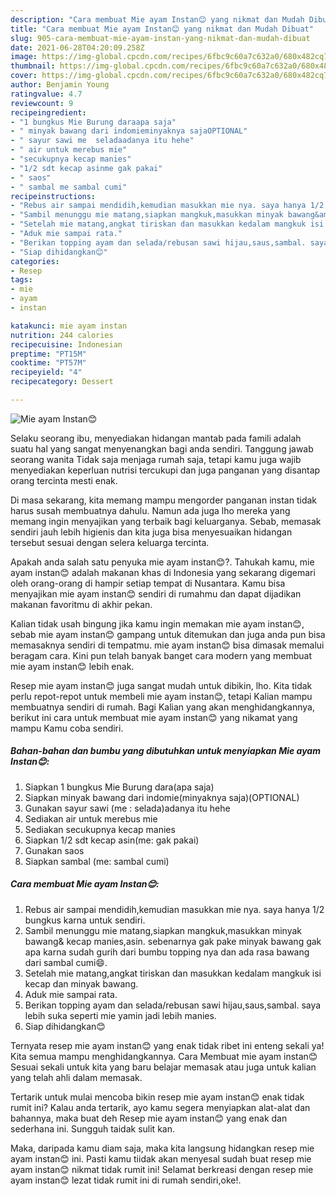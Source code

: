 ```yaml
---
description: "Cara membuat Mie ayam Instan😊 yang nikmat dan Mudah Dibuat"
title: "Cara membuat Mie ayam Instan😊 yang nikmat dan Mudah Dibuat"
slug: 905-cara-membuat-mie-ayam-instan-yang-nikmat-dan-mudah-dibuat
date: 2021-06-28T04:20:09.258Z
image: https://img-global.cpcdn.com/recipes/6fbc9c60a7c632a0/680x482cq70/mie-ayam-instan😊-foto-resep-utama.jpg
thumbnail: https://img-global.cpcdn.com/recipes/6fbc9c60a7c632a0/680x482cq70/mie-ayam-instan😊-foto-resep-utama.jpg
cover: https://img-global.cpcdn.com/recipes/6fbc9c60a7c632a0/680x482cq70/mie-ayam-instan😊-foto-resep-utama.jpg
author: Benjamin Young
ratingvalue: 4.7
reviewcount: 9
recipeingredient:
- "1 bungkus Mie Burung daraapa saja"
- " minyak bawang dari indomieminyaknya sajaOPTIONAL"
- " sayur sawi me  seladaadanya itu hehe"
- " air untuk merebus mie"
- "secukupnya kecap manies"
- "1/2 sdt kecap asinme gak pakai"
- " saos"
- " sambal me sambal cumi"
recipeinstructions:
- "Rebus air sampai mendidih,kemudian masukkan mie nya. saya hanya 1/2 bungkus karna untuk sendiri."
- "Sambil menunggu mie matang,siapkan mangkuk,masukkan minyak bawang&amp; kecap manies,asin. sebenarnya gak pake minyak bawang gak apa karna sudah gurih dari bumbu topping nya dan ada rasa bawang dari sambal cumi😄."
- "Setelah mie matang,angkat tiriskan dan masukkan kedalam mangkuk isi kecap dan minyak bawang."
- "Aduk mie sampai rata."
- "Berikan topping ayam dan selada/rebusan sawi hijau,saus,sambal. saya lebih suka seperti mie yamin jadi lebih manies."
- "Siap dihidangkan😊"
categories:
- Resep
tags:
- mie
- ayam
- instan

katakunci: mie ayam instan 
nutrition: 244 calories
recipecuisine: Indonesian
preptime: "PT15M"
cooktime: "PT57M"
recipeyield: "4"
recipecategory: Dessert

---
```



![Mie ayam Instan😊](https://img-global.cpcdn.com/recipes/6fbc9c60a7c632a0/680x482cq70/mie-ayam-instan😊-foto-resep-utama.jpg)

Selaku seorang ibu, menyediakan hidangan mantab pada famili adalah suatu hal yang sangat menyenangkan bagi anda sendiri. Tanggung jawab seorang  wanita Tidak saja menjaga rumah saja, tetapi kamu juga wajib menyediakan keperluan nutrisi tercukupi dan juga panganan yang disantap orang tercinta mesti enak.

Di masa  sekarang, kita memang mampu mengorder panganan instan tidak harus susah membuatnya dahulu. Namun ada juga lho mereka yang memang ingin menyajikan yang terbaik bagi keluarganya. Sebab, memasak sendiri jauh lebih higienis dan kita juga bisa menyesuaikan hidangan tersebut sesuai dengan selera keluarga tercinta. 



Apakah anda salah satu penyuka mie ayam instan😊?. Tahukah kamu, mie ayam instan😊 adalah makanan khas di Indonesia yang sekarang digemari oleh orang-orang di hampir setiap tempat di Nusantara. Kamu bisa menyajikan mie ayam instan😊 sendiri di rumahmu dan dapat dijadikan makanan favoritmu di akhir pekan.

Kalian tidak usah bingung jika kamu ingin memakan mie ayam instan😊, sebab mie ayam instan😊 gampang untuk ditemukan dan juga anda pun bisa memasaknya sendiri di tempatmu. mie ayam instan😊 bisa dimasak memalui beragam cara. Kini pun telah banyak banget cara modern yang membuat mie ayam instan😊 lebih enak.

Resep mie ayam instan😊 juga sangat mudah untuk dibikin, lho. Kita tidak perlu repot-repot untuk membeli mie ayam instan😊, tetapi Kalian mampu membuatnya sendiri di rumah. Bagi Kalian yang akan menghidangkannya, berikut ini cara untuk membuat mie ayam instan😊 yang nikamat yang mampu Kamu coba sendiri.

<!--inarticleads1-->

##### Bahan-bahan dan bumbu yang dibutuhkan untuk menyiapkan Mie ayam Instan😊:

1. Siapkan 1 bungkus Mie Burung dara(apa saja)
1. Siapkan  minyak bawang dari indomie(minyaknya saja)(OPTIONAL)
1. Gunakan  sayur sawi (me : selada)adanya itu hehe
1. Sediakan  air untuk merebus mie
1. Sediakan secukupnya kecap manies
1. Siapkan 1/2 sdt kecap asin(me: gak pakai)
1. Gunakan  saos
1. Siapkan  sambal (me: sambal cumi)




<!--inarticleads2-->

##### Cara membuat Mie ayam Instan😊:

1. Rebus air sampai mendidih,kemudian masukkan mie nya. saya hanya 1/2 bungkus karna untuk sendiri.
1. Sambil menunggu mie matang,siapkan mangkuk,masukkan minyak bawang&amp; kecap manies,asin. sebenarnya gak pake minyak bawang gak apa karna sudah gurih dari bumbu topping nya dan ada rasa bawang dari sambal cumi😄.
1. Setelah mie matang,angkat tiriskan dan masukkan kedalam mangkuk isi kecap dan minyak bawang.
1. Aduk mie sampai rata.
1. Berikan topping ayam dan selada/rebusan sawi hijau,saus,sambal. saya lebih suka seperti mie yamin jadi lebih manies.
1. Siap dihidangkan😊




Ternyata resep mie ayam instan😊 yang enak tidak ribet ini enteng sekali ya! Kita semua mampu menghidangkannya. Cara Membuat mie ayam instan😊 Sesuai sekali untuk kita yang baru belajar memasak atau juga untuk kalian yang telah ahli dalam memasak.

Tertarik untuk mulai mencoba bikin resep mie ayam instan😊 enak tidak rumit ini? Kalau anda tertarik, ayo kamu segera menyiapkan alat-alat dan bahannya, maka buat deh Resep mie ayam instan😊 yang enak dan sederhana ini. Sungguh taidak sulit kan. 

Maka, daripada kamu diam saja, maka kita langsung hidangkan resep mie ayam instan😊 ini. Pasti kamu tiidak akan menyesal sudah buat resep mie ayam instan😊 nikmat tidak rumit ini! Selamat berkreasi dengan resep mie ayam instan😊 lezat tidak rumit ini di rumah sendiri,oke!.

